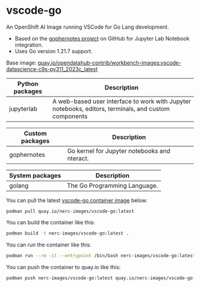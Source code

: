 # vscode-go

An OpenShift AI Image running VSCode for Go Lang development.
- Based on the [gophernotes project](https://github.com/gopherdata/gophernotes)
on GitHub for Jupyter Lab Notebook integration.
- Uses Go version 1.21.7 support.

Base image: [quay.io/opendatahub-contrib/workbench-images:vscode-datascience-c9s-py311_2023c_latest](https://github.com/opendatahub-io-contrib/workbench-images)

| Python packages | Description |
| --- | --- |
| jupyterlab | A web-based user interface to work with Jupyter notebooks, editors, terminals, and custom components |

| Custom packages | Description |
| --- | --- |
| gophernotes | Go kernel for Jupyter notebooks and nteract. |

| System packages | Description |
| --- | --- |
| golang | The Go Programming Language. |

You can pull the latest [vscode-go container image](https://github.com/nerc-images/vscode-go/pkgs/container/vscode-go) below:

```
podman pull quay.io/nerc-images/vscode-go:latest
```

You can build the container like this: 

```bash
podman build -t nerc-images/vscode-go:latest .
```

You can run the container like this: 

```bash
podman run --rm -it --entrypoint /bin/bash nerc-images/vscode-go:latest
```

You can push the container to quay.io like this: 

```bash
podman push nerc-images/vscode-go:latest quay.io/nerc-images/vscode-go:latest
```
